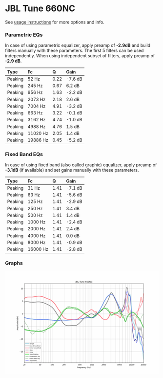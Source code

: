 # JBL Tune 660NC
See [usage instructions](https://github.com/jaakkopasanen/AutoEq#usage) for more options and info.

### Parametric EQs
In case of using parametric equalizer, apply preamp of **-2.9dB** and build filters manually
with these parameters. The first 5 filters can be used independently.
When using independent subset of filters, apply preamp of **-2.9 dB**.

| Type    | Fc       |    Q | Gain    |
|:--------|:---------|:-----|:--------|
| Peaking | 52 Hz    | 0.22 | -7.6 dB |
| Peaking | 245 Hz   | 0.67 | 6.2 dB  |
| Peaking | 956 Hz   | 1.63 | -2.2 dB |
| Peaking | 2073 Hz  | 2.18 | 2.6 dB  |
| Peaking | 7004 Hz  | 4.91 | -3.2 dB |
| Peaking | 663 Hz   | 3.22 | -0.1 dB |
| Peaking | 3162 Hz  | 4.74 | -1.0 dB |
| Peaking | 4988 Hz  | 4.76 | 1.5 dB  |
| Peaking | 11020 Hz | 2.05 | 1.4 dB  |
| Peaking | 19886 Hz | 0.45 | -5.2 dB |

### Fixed Band EQs
In case of using fixed band (also called graphic) equalizer, apply preamp of **-3.1dB**
(if available) and set gains manually with these parameters.

| Type    | Fc       |    Q | Gain    |
|:--------|:---------|:-----|:--------|
| Peaking | 31 Hz    | 1.41 | -7.1 dB |
| Peaking | 63 Hz    | 1.41 | -5.6 dB |
| Peaking | 125 Hz   | 1.41 | -2.9 dB |
| Peaking | 250 Hz   | 1.41 | 3.4 dB  |
| Peaking | 500 Hz   | 1.41 | 1.4 dB  |
| Peaking | 1000 Hz  | 1.41 | -2.4 dB |
| Peaking | 2000 Hz  | 1.41 | 2.4 dB  |
| Peaking | 4000 Hz  | 1.41 | 0.0 dB  |
| Peaking | 8000 Hz  | 1.41 | -0.9 dB |
| Peaking | 16000 Hz | 1.41 | -2.8 dB |

### Graphs
![](./JBL%20Tune%20660NC.png)